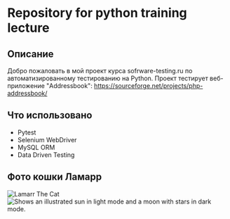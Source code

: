 # Repository for python training lecture
## Описание
Добро пожаловать в мой проект курса sofrware-testing.ru по автоматизированному тестированию на Python.
Проект тестирует веб-приложение "Addressbook": https://sourceforge.net/projects/php-addressbook/
## Что использовано
- Pytest
- Selenium WebDriver
- MySQL ORM
- Data Driven Testing
## Фото кошки Ламарр
![Lamarr The Cat](https://user-images.githubusercontent.com/125028645/227778209-ea0bca56-331f-4ac7-9016-c00b8558d58b.png)
<picture>
  <source media="(prefers-color-scheme: dark)" srcset="https://user-images.githubusercontent.com/25423296/163456776-7f95b81a-f1ed-45f7-b7ab-8fa810d529fa.png">
  <source media="(prefers-color-scheme: light)" srcset="https://user-images.githubusercontent.com/25423296/163456779-a8556205-d0a5-45e2-ac17-42d089e3c3f8.png">
  <img alt="Shows an illustrated sun in light mode and a moon with stars in dark mode." src="https://user-images.githubusercontent.com/25423296/163456779-a8556205-d0a5-45e2-ac17-42d089e3c3f8.png">
</picture>
